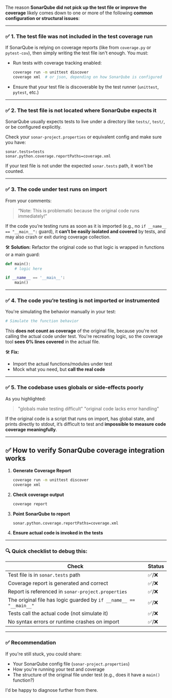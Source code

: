 The reason **SonarQube did not pick up the test file or improve the coverage** likely comes down to one or more of the following **common configuration or structural issues**:

---

### ✅ **1. The test file was not included in the test coverage run**

If SonarQube is relying on coverage reports (like from `coverage.py` or `pytest-cov`), then simply writing the test file isn't enough. You must:

* Run tests with coverage tracking enabled:

  ```bash
  coverage run -m unittest discover
  coverage xml  # or json, depending on how SonarQube is configured
  ```

* Ensure that your test file is discoverable by the test runner (`unittest`, `pytest`, etc.)

---

### ✅ **2. The test file is not located where SonarQube expects it**

SonarQube usually expects tests to live under a directory like `tests/`, `test/`, or be configured explicitly.

Check your `sonar-project.properties` or equivalent config and make sure you have:

```properties
sonar.tests=tests
sonar.python.coverage.reportPaths=coverage.xml
```

If your test file is not under the expected `sonar.tests` path, it won't be counted.

---

### ✅ **3. The code under test runs on import**

From your comments:

> “Note: This is problematic because the original code runs immediately!”

If the code you’re testing runs as soon as it is imported (e.g., no `if __name__ == "__main__":` guard), it **can’t be easily isolated and covered** by tests, and may also crash or exit during coverage collection.

🛠️ **Solution:** Refactor the original code so that logic is wrapped in functions or a main guard:

```python
def main():
    # logic here

if __name__ == '__main__':
    main()
```

---

### ✅ **4. The code you’re testing is not imported or instrumented**

You're simulating the behavior manually in your test:

```python
# Simulate the function behavior
```

This **does not count as coverage** of the original file, because you're not calling the actual code under test. You're recreating logic, so the coverage tool **sees 0% lines covered** in the actual file.

🛠️ **Fix:**

* Import the actual functions/modules under test
* Mock what you need, but **call the real code**

---

### ✅ **5. The codebase uses globals or side-effects poorly**

As you highlighted:

> "globals make testing difficult"
> "original code lacks error handling"

If the original code is a script that runs on import, has global state, and prints directly to stdout, it’s difficult to test and **impossible to measure code coverage meaningfully**.

---

## ✅ How to verify SonarQube coverage integration works

1. **Generate Coverage Report**

   ```bash
   coverage run -m unittest discover
   coverage xml
   ```

2. **Check coverage output**

   ```bash
   coverage report
   ```

3. **Point SonarQube to report**

   ```properties
   sonar.python.coverage.reportPaths=coverage.xml
   ```

4. **Ensure actual code is invoked in the tests**

---

### 🔍 Quick checklist to debug this:

| Check                                                              | Status |
| ------------------------------------------------------------------ | ------ |
| Test file is in `sonar.tests` path                                 | ✅/❌    |
| Coverage report is generated and correct                           | ✅/❌    |
| Report is referenced in `sonar-project.properties`                 | ✅/❌    |
| The original file has logic guarded by `if __name__ == "__main__"` | ✅/❌    |
| Tests call the actual code (not simulate it)                       | ✅/❌    |
| No syntax errors or runtime crashes on import                      | ✅/❌    |

---

### ✅ Recommendation

If you're still stuck, you could share:

* Your SonarQube config file (`sonar-project.properties`)
* How you're running your test and coverage
* The structure of the original file under test (e.g., does it have a `main()` function?)

I'd be happy to diagnose further from there.
